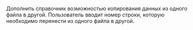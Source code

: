 Дополнить справочник возможностью копирования данных из одного файла в другой. 
Пользователь вводит номер строки, которую необходимо перенести из одного файла в другой.